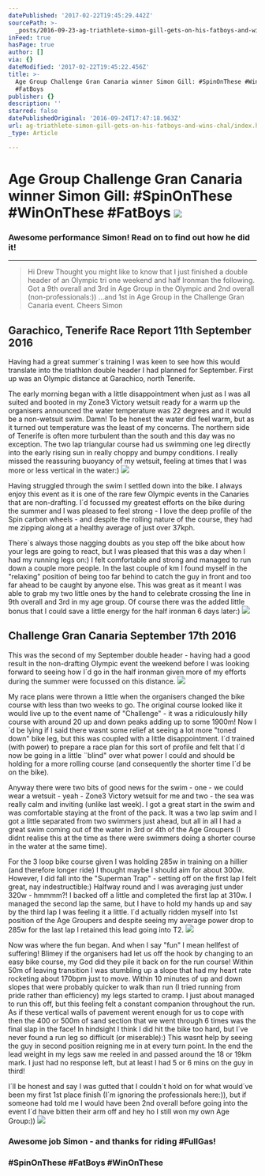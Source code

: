 ```yaml
---
datePublished: '2017-02-22T19:45:29.442Z'
sourcePath: >-
  _posts/2016-09-23-ag-triathlete-simon-gill-gets-on-his-fatboys-and-wins-chal.md
inFeed: true
hasPage: true
author: []
via: {}
dateModified: '2017-02-22T19:45:22.456Z'
title: >-
  Age Group Challenge Gran Canaria winner Simon Gill: #SpinOnThese #WinOnThese
  #FatBoys 
publisher: {}
description: ''
starred: false
datePublishedOriginal: '2016-09-24T17:47:18.963Z'
url: ag-triathlete-simon-gill-gets-on-his-fatboys-and-wins-chal/index.html
_type: Article

---
```

# Age Group Challenge Gran Canaria winner Simon Gill: \#SpinOnThese \#WinOnThese \#FatBoys ![](https://the-grid-user-content.s3-us-west-2.amazonaws.com/115a8e13-dc26-4ec3-afca-8e8dc2ee5755.jpg)

### Awesome performance Simon! Read on to find out how he did it!

---

> Hi Drew
> Thought you might like to know that I just finished a double header of an Olympic tri one weekend and half Ironman the following. Got a 9th overall and 3rd in Age Group in the Olympic and 2nd overall (non-professionals:)) ...and 1st in Age Group in the Challenge Gran Canaria event.
> Cheers Simon

## Garachico, Tenerife Race Report 11th September 2016

Having had a great summer´s training I was keen to see how this would translate into the triathlon double header I had planned for September. First up was an Olympic distance at Garachico, north Tenerife.

The early morning began with a little disappointment when just as I was all suited and booted in my Zone3 Victory wetsuit ready for a warm up the organisers announced the water temperature was 22 degrees and it would be a non-wetsuit swim. Damn! To be honest the water did feel warm, but as it turned out temperature was the least of my concerns. The northern side of Tenerife is often more turbulent than the south and this day was no exception. The two lap triangular course had us swimming one leg directly into the early rising sun in really choppy and bumpy conditions. I really missed the reassuring buoyancy of my wetsuit, feeling at times that I was more or less vertical in the water:)
![](https://the-grid-user-content.s3-us-west-2.amazonaws.com/a71fc2dd-49b6-4c65-9d98-64396fe17d4a.jpg)

Having struggled through the swim I settled down into the bike. I always enjoy this event as it is one of the rare few Olympic events in the Canaries that are non-drafting. I´d focussed my greatest efforts on the bike during the summer and I was pleased to feel strong - I love the deep profile of the Spin carbon wheels - and despite the rolling nature of the course, they had me zipping along at a healthy average of just over 37kph.

There´s always those nagging doubts as you step off the bike about how your legs are going to react, but I was pleased that this was a day when I had my running legs on:) I felt comfortable and strong and managed to run down a couple more people. In the last couple of km I found myself in the "relaxing" position of being too far behind to catch the guy in front and too far ahead to be caught by anyone else. This was great as it meant I was able to grab my two little ones by the hand to celebrate crossing the line in 9th overall and 3rd in my age group. Of course there was the added little bonus that I could save a little energy for the half ironman 6 days later:)
![](https://the-grid-user-content.s3-us-west-2.amazonaws.com/56824e25-2131-402d-8b24-fe942e4e510a.jpg)

## Challenge Gran Canaria September 17th 2016

This was the second of my September double header - having had a good result in the non-drafting Olympic event the weekend before I was looking forward to seeing how I´d go in the half ironman given more of my efforts during the summer were focussed on this distance.
![](https://the-grid-user-content.s3-us-west-2.amazonaws.com/1b16438a-1b52-41c6-8450-74df03570aca.jpg)

My race plans were thrown a little when the organisers changed the bike course with less than two weeks to go. The original course looked like it would live up to the event name of "Challenge" - it was a ridiculously hilly course with around 20 up and down peaks adding up to some 1900m! Now I´d be lying if I said there wasnt some relief at seeing a lot more "toned down" bike leg, but this was coupled with a little disappointment. I´d trained (with power) to prepare a race plan for this sort of profile and felt that I´d now be going in a little ¨blind" over what power I could and should be holding for a more rolling course (and consequently the shorter time I´d be on the bike).

Anyway there were two bits of good news for the swim - one - we could wear a wetsuit - yeah - Zone3 Victory wetsuit for me and two - the sea was really calm and inviting (unlike last week). I got a great start in the swim and was comfortable staying at the front of the pack. It was a two lap swim and I got a little separated from two swimmers just ahead, but all in all I had a great swim coming out of the water in 3rd or 4th of the Age Groupers (I didnt realise this at the time as there were swimmers doing a shorter course in the water at the same time).

For the 3 loop bike course given I was holding 285w in training on a hillier (and therefore longer ride) I thought maybe I should aim for about 300w. However, I did fall into the "Superman Trap" - setting off on the first lap I felt great, nay indestructible:) Halfway round and I was averaging just under 320w - hmmmm?! I backed off a little and completed the first lap at 310w. I managed the second lap the same, but I have to hold my hands up and say by the third lap I was feeling it a little. I´d actually ridden myself into 1st position of the Age Groupers and despite seeing my average power drop to 285w for the last lap I retained this lead going into T2\.
![](https://the-grid-user-content.s3-us-west-2.amazonaws.com/114bd311-7b7e-406c-89e4-ebbe7a0df244.jpg)

Now was where the fun began. And when I say "fun" I mean hellfest of suffering! Blimey if the organisers had let us off the hook by changing to an easy bike course, my God did they pile it back on for the run course! Within 50m of leaving transition I was stumbling up a slope that had my heart rate rocketing about 170bpm just to move. Within 10 minutes of up and down slopes that were probably quicker to walk than run (I tried running from pride rather than efficiency) my legs started to cramp. I just about managed to run this off, but this feeling felt a constant companion throughout the run. As if these vertical walls of pavement werent enough for us to cope with then the 400 or 500m of sand section that we went through 6 times was the final slap in the face! In hindsight I think I did hit the bike too hard, but I´ve never found a run leg so difficult (or miserable):) This wasnt help by seeing the guy in second position reigning me in at every turn point. In the end the lead weight in my legs saw me reeled in and passed around the 18 or 19km mark. I just had no response left, but at least I had 5 or 6 mins on the guy in third!

I´ll be honest and say I was gutted that I couldn´t hold on for what would´ve been my first 1st place finish (I´m ignoring the professionals here:)), but if someone had told me I would have been 2nd overall before going into the event I´d have bitten their arm off and hey ho I still won my own Age Group:))
![](https://the-grid-user-content.s3-us-west-2.amazonaws.com/c7dba07a-10d6-4383-ac1e-db7e7b24e2f2.jpg)

### Awesome job Simon - and thanks for riding \#FullGas!

### \#SpinOnThese \#FatBoys \#WinOnThese